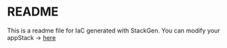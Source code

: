 # README
This is a readme file for IaC generated with StackGen.
You can modify your appStack -> [here](http://cloud.stackgen.com/appstacks/5575f3f4-66f0-4fbc-8b33-5a27a9fefb2c)
